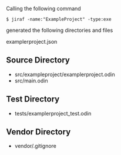 Calling the following command 
```
$ jiraf -name:"ExampleProject" -type:exe
```


generated the following directories and files

examplerproject.json

## Source Directory
+ src/exampleproject/examplerproject.odin
+ src/main.odin

## Test Directory
+ tests/examplerproject_test.odin

## Vendor Directory
+ vendor/.gitignore
